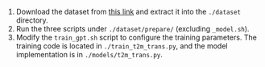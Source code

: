 1. Download the dataset from [this link](https://huggingface.co/datasets/r72snp/humanml3d/tree/main) and extract it into the `./dataset` directory.  
2. Run the three scripts under `./dataset/prepare/` (excluding `_model.sh`).  
3. Modify the `train_gpt.sh` script to configure the training parameters. The training code is located in `./train_t2m_trans.py`, and the model implementation is in `./models/t2m_trans.py`.  
